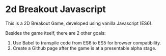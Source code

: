 # 2d Breakout Javascript

This is a 2D Breakout Game, developed using vanilla Javascript (ES6). 

Besides the game itself, there are 2 other goals:

1. Use Babel to transpile code from ES6 to ES5 for browser compatibility.
2. Create a Github page after the game is at a presentable alpha stage.
